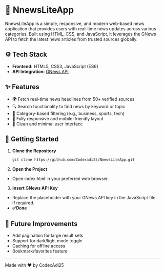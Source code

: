 # 📰 NnewsLiteApp

NnewsLiteApp is a simple, responsive, and modern web-based news application that provides users with real-time news updates across various categories. Built using HTML, CSS, and JavaScript, it leverages the GNews API to fetch the latest news articles from trusted sources globally.

## ⚙️ Tech Stack

- **Frontend:** HTML5, CSS3, JavaScript (ES6)
- **API Integration:** [GNews API](https://gnews.io/)

## ✨ Features

- 🌍 Fetch real-time news headlines from 50+ verified sources
- 🔍 Search functionality to find news by keyword or topic
- 📂 Category-based filtering (e.g., business, sports, tech)
- 📱 Fully responsive and mobile-friendly layout
- 🌙 Clean and minimal user interface

## 🚀 Getting Started

1. **Clone the Repository**
   ```bash
   git clone https://github.com/Codexadi25/NnewsLiteApp.git
2. **Open the Project**
  - Open index.html in your preferred web browser.
3. **Insert GNews API Key**
  - Replace the placeholder with your GNews API key in the JavaScript file if required.
  - **✅Done**
## 📌 Future Improvements
- Add pagination for large result sets
- Support for dark/light mode toggle
- Caching for offline access
- Bookmark/favorites feature
---
Made with ❤️ by CodexAdi25
